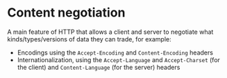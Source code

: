 # Content negotiation
A main feature of HTTP that allows a client and server to negotiate what kinds/types/versions of data they can trade, for example:

* Encodings using the `Accept-Encoding` and `Content-Encoding` headers
* Internationalization, using the `Accept-Language` and `Accept-Charset` (for the client) and `Content-Language` (for the server) headers

